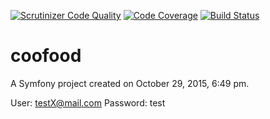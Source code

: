 [![Scrutinizer Code Quality](https://scrutinizer-ci.com/g/nfqakademija/cooFood/badges/quality-score.png?b=master)](https://scrutinizer-ci.com/g/nfqakademija/cooFood/?branch=master)
[![Code Coverage](https://scrutinizer-ci.com/g/nfqakademija/cooFood/badges/coverage.png?b=master)](https://scrutinizer-ci.com/g/nfqakademija/cooFood/?branch=master)
[![Build Status](https://scrutinizer-ci.com/g/nfqakademija/cooFood/badges/build.png?b=master)](https://scrutinizer-ci.com/g/nfqakademija/cooFood/build-status/master)

coofood
=======

A Symfony project created on October 29, 2015, 6:49 pm.

User: testX@mail.com
Password: test
